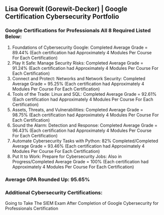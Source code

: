 ## Lisa Gorewit (Gorewit-Decker) | Google Certification Cybersecurity Portfolio
### Google Certifications for Professionals All 8 Required Listed Below:
1. Foundations of Cybersecurity Google: Completed Average Grade = 89.44%
  (Each certification had Approximately 4 Modules Per Course For Each Certification)
2. Play It Safe: Manage Security Risks: Completed Average Grade = 91.24%
  (Each certification had Approximately 4 Modules Per Course For Each Certification)
3. Connect and Protect: Networks and Network Security: Completed Average Grade = 95.25%
  (Each certification had Approximately 4 Modules Per Course For Each Certification)
4. Tools of the Trade: Linux and SQL: Completed Average Grade = 92.61%
  (Each certification had Approximately 4 Modules Per Course For Each Certification)
5. Assets, Threats, and Vulnerabilities: Completed Average Grade = 98.75%
  (Each certification had Approximately 4 Modules Per Course For Each Certification)
6. Sound the Alarm: Detection and Response: Completed Average Grade = 96.43%
  (Each certification had Approximately 4 Modules Per Course For Each Certification)
7. Automate Cybersecurity Tasks with Python: 82% Completed/Completed Average Grade = 93.46%
  (Each certification had Approximately 4 Modules Per Course For Each Certification)
8. Put It to Work: Prepare for Cybersecurity Jobs: Also in Progress/Completed Average Grade = 100%
  (Each certification had Approximately 4 Modules Per Course For Each Certification)

### Average GPA Rounded Up: 95.65%

### Additional Cybersecurity Certifications:
Going to Take The SIEM Exam After Completion of Google Cybersecurity for Professionals Certification
